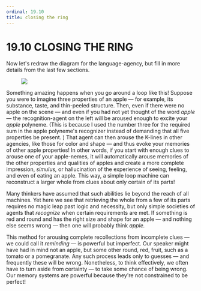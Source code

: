 ```yaml
---
ordinal: 19.10
title: closing the ring
---
```


# 19.10 CLOSING THE RING 

<p>Now let's redraw the diagram for the language-agency, but fill in more details from the last few sections.</p>
<figure><img src="../images/ch19/19-10.png"/></figure>
<p>Something amazing happens when you go around a loop like this! Suppose you were to imagine three properties of an apple &mdash; for example, its substance, taste, and thin-peeled structure. Then, even if there were no apple on the scene &mdash; and even if you had not yet thought of the word <em>apple</em> &mdash; the recognition-agent on the left will be aroused enough to excite your <em>apple</em> polyneme. (This is because I used the number three for the required sum in the apple polyneme's recognizer instead of demanding that all five properties be present. ) That agent can then arouse the K-lines in other agencies, like those for color and shape &mdash; and thus evoke your memories of other apple properties! In other words, if you start with enough clues to arouse one of your apple-nemes, it will automatically arouse memories of the other properties and qualities of apples and create a more complete impression, <em>simulus,</em> or hallucination of the experience of seeing, feeling, and even of eating an apple. This way, a simple loop machine can reconstruct a larger whole from clues about only certain of its parts!</p>
<p>Many thinkers have assumed that such abilities lie beyond the reach of all machines. Yet here we see that retrieving the whole from a few of its parts requires no magic leap past logic and necessity, but only simple societies of agents that <em>recognize</em> when certain requirements are met. If something is red and round and has the right size and shape for an apple &mdash; and nothing else seems wrong &mdash; then one will probably think <em>apple.</em></p>
<p>This method for arousing complete recollections from incomplete clues &mdash; we could call it <em>reminding</em> &mdash; is powerful but imperfect. Our speaker might have had in mind not an apple, but some other round, red, fruit, such as a tomato or a pomegranate. Any such process leads only to guesses &mdash; and frequently these will be wrong. Nonetheless, to think effectively, we often have to turn aside from certainty &mdash; to take some chance of being wrong. Our memory systems are powerful because they're not constrained to be perfect!</p>